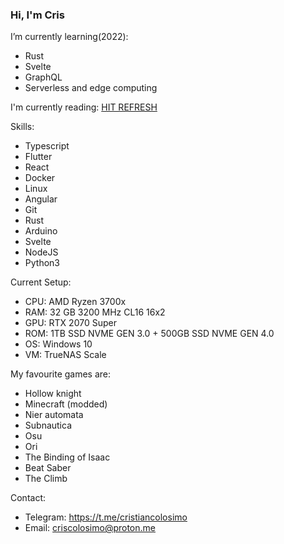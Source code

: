 ### Hi, I'm Cris



I’m currently learning(2022):
  - Rust
  - Svelte
  - GraphQL
  - Serverless and edge computing
  
I'm currently reading: [HIT REFRESH](https://www.amazon.com/Hit-Refresh-Rediscover-Microsofts-Everyone/dp/0062652508)

Skills:
  - Typescript
  - Flutter
  - React
  - Docker
  - Linux
  - Angular
  - Git
  - Rust
  - Arduino
  - Svelte
  - NodeJS
  - Python3
  

Current Setup: 
  - CPU: AMD Ryzen 3700x
  - RAM: 32 GB 3200 MHz CL16 16x2
  - GPU: RTX 2070 Super 
  - ROM: 1TB SSD NVME GEN 3.0 + 500GB SSD NVME GEN 4.0
  - OS: Windows 10
  - VM: TrueNAS Scale


My favourite games are: 
  - Hollow knight
  - Minecraft (modded)
  - Nier automata
  - Subnautica
  - Osu
  - Ori
  - The Binding of Isaac
  - Beat Saber
  - The Climb


Contact: 
<!--
  - -->
  - Telegram: https://t.me/cristiancolosimo
  - Email: criscolosimo@proton.me
<!--
**cristiancolosimo/cristiancolosimo** is a ✨ _special_ ✨ repository because its `README.md` (this file) appears on your GitHub profile.

Here are some ideas to get you started:

- 🔭 I’m currently working on ...
- 🌱 I’m currently learning ...
- 👯 I’m looking to collaborate on ...
- 🤔 I’m looking for help with ...
- 💬 Ask me about ...
- 📫 How to reach me: ...
- 😄 Pronouns: ...
- ⚡ Fun fact: ...
-->

